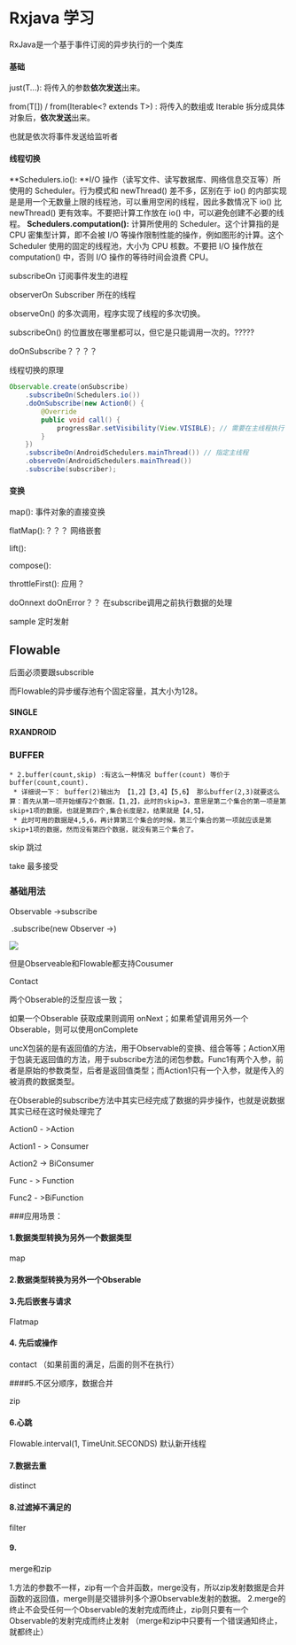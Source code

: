 # Rxjava  学习

RxJava是一个基于事件订阅的异步执行的一个类库

#### **基础**

just(T...): 将传入的参数**依次发送**出来。

from(T[]) / from(Iterable<? extends T>) : 将传入的数组或 Iterable 拆分成具体对象后，**依次发送**出来。

也就是依次将事件发送给监听者



#### **线程切换**

**Schedulers.io(): **I/O 操作（读写文件、读写数据库、网络信息交互等）所使用的 Scheduler。行为模式和 newThread() 差不多，区别在于 io() 的内部实现是是用一个无数量上限的线程池，可以重用空闲的线程，因此多数情况下 io() 比 newThread() 更有效率。不要把计算工作放在 io() 中，可以避免创建不必要的线程。
**Schedulers.computation():** 计算所使用的 Scheduler。这个计算指的是 CPU 密集型计算，即不会被 I/O 等操作限制性能的操作，例如图形的计算。这个 Scheduler 使用的固定的线程池，大小为 CPU 核数。不要把 I/O 操作放在 computation() 中，否则 I/O 操作的等待时间会浪费 CPU。



subscribeOn 订阅事件发生的进程

observerOn  Subscriber 所在的线程

observeOn() 的多次调用，程序实现了线程的多次切换。

subscribeOn() 的位置放在哪里都可以，但它是只能调用一次的。?????  

doOnSubscribe？？？？



线程切换的原理

```java
Observable.create(onSubscribe)  
    .subscribeOn(Schedulers.io())  
    .doOnSubscribe(new Action0() {  
        @Override  
        public void call() {  
            progressBar.setVisibility(View.VISIBLE); // 需要在主线程执行  
        }  
    })  
    .subscribeOn(AndroidSchedulers.mainThread()) // 指定主线程  
    .observeOn(AndroidSchedulers.mainThread())  
    .subscribe(subscriber);   
```



#### 变换

map(): 事件对象的直接变换

flatMap():？？？  网络嵌套

lift():

compose():











throttleFirst(): 应用？





doOnnext  doOnError？？   在subscribe调用之前执行数据的处理

sample  定时发射





## Flowable  

后面必须要跟subscrible 

而Flowable的异步缓存池有个固定容量，其大小为128。





#### SINGLE



#### RXANDROID



### BUFFER

```
* 2.buffer(count,skip) :有这么一种情况 buffer(count) 等价于 buffer(count,count).
 * 详细说一下： buffer(2)输出为 【1,2】【3,4】【5,6】 那么buffer(2,3)就要这么算：首先从第一项开始缓存2个数据，【1,2】，此时的skip=3，意思是第二个集合的第一项是第skip+1项的数据，也就是第四个,集合长度是2，结果就是【4,5】，
 * 此时可用的数据是4,5,6，再计算第三个集合的时候，第三个集合的第一项就应该是第skip+1项的数据，然而没有第四个数据，就没有第三个集合了。
```



skip  跳过

take  最多接受





### 基础用法

Observable   ->subscribe

​	.subscribe(new Observer ->)

![](https://upload-images.jianshu.io/upload_images/3994917-21e4dcc1b5e3196a.png?imageMogr2/auto-orient/strip%7CimageView2/2/w/700)

 但是Observeable和Flowable都支持Cousumer





Contact 

两个Obserable的泛型应该一致；

如果一个Obserable 获取成果则调用 onNext；如果希望调用另外一个Obserable，则可以使用onComplete





uncX包装的是有返回值的方法，用于Observable的变换、组合等等；ActionX用于包装无返回值的方法，用于subscribe方法的闭包参数。Func1有两个入参，前者是原始的参数类型，后者是返回值类型；而Action1只有一个入参，就是传入的被消费的数据类型。





在Obserable的subscribe方法中其实已经完成了数据的异步操作，也就是说数据其实已经在这时候处理完了



Action0 - >Action



Action1 - > Consumer

Action2 -> BiConsumer



Func - > Function

Func2 - >BiFunction







###应用场景：

#### 1.数据类型转换为另外一个数据类型

map

#### 2.数据类型转换为另外一个Obserable

#### 3.先后嵌套与请求

Flatmap

#### 4. 先后或操作

contact （如果前面的满足，后面的则不在执行）

####5.不区分顺序，数据合并

zip

#### 6.心跳

Flowable.interval(1, TimeUnit.SECONDS)  默认新开线程

#### 7.数据去重

distinct

#### 8.过滤掉不满足的

filter

#### 9.



merge和zip

1.方法的参数不一样，zip有一个合并函数，merge没有，所以zip发射数据是合并函数的返回值，merge则是交错排列多个源Observable发射的数据。
2.merge的终止不会受任何一个Observable的发射完成而终止，zip则只要有一个Observable的发射完成而终止发射
（merge和zip中只要有一个错误通知终止，就都终止）





























